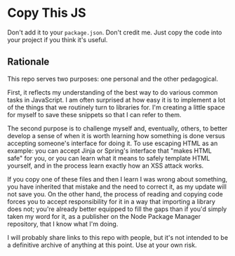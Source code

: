 # Copy This JS
Don't add it to your `package.json`. Don't credit me. Just copy the code into your project if you
think it's useful.

## Rationale
This repo serves two purposes: one personal and the other pedagogical.

First, it reflects my understanding of the best way to do various common tasks in JavaScript.  I am often
surprised at how easy it is to implement a lot of the things that we routinely turn to libraries
for. I'm creating a little space for myself to save these snippets so that I can refer to them.

The second purpose is to challenge myself and, eventually, others, to better develop a sense of when
it is worth learning how something is done versus accepting someone's interface for doing it. To use
escaping HTML as an example: you can accept Jinja or Spring's interface that "makes HTML safe" for
you, or you can learn what it means to safely template HTML yourself, and in the process learn
exactly how an XSS attack works.

If you copy one of these files and then I learn I was wrong about something, you have inherited that
mistake and the need to correct it, as my update will not save you. On the other hand, the process
of reading and copying code forces you to accept responsibility for it in a way that importing a
library does not; you're already better equipped to fill the gaps than if you'd simply taken my word
for it, as a publisher on the Node Package Manager repository, that I know what I'm doing.

I will probably share links to this repo with people, but it's not intended to be a definitive
archive of anything at this point. Use at your own risk.
